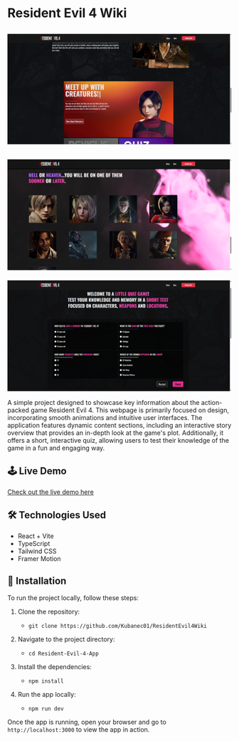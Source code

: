 # Resident Evil 4 Wiki

![screenshot](./src/assets/app-screenshot-img.png)
---
![screenshot](./src/assets/app-screenshot2-img.png)
---
![screenshot](./src/assets/app-screenshot3-img.png)

A simple project designed to showcase key information about the action-packed game Resident Evil 4. This webpage is primarily focused on design, incorporating smooth animations and intuitive user interfaces. The application features dynamic content sections, including an interactive story overview that provides an in-depth look at the game's plot. Additionally, it offers a short, interactive quiz, allowing users to test their knowledge of the game in a fun and engaging way.


## 🕹️ Live Demo

[Check out the live demo here](https://kubanec01.github.io/ResidentEvil4Wiki/)

## 🛠 Technologies Used

- React + Vite
- TypeScript
- Tailwind CSS
- Framer Motion


## 🔧 Installation

To run the project locally, follow these steps:

1. Clone the repository:

   - `git clone https://github.com/Kubanec01/ResidentEvil4Wiki`

2. Navigate to the project directory:

   - `cd Resident-Evil-4-App`

3. Install the dependencies:

   - `npm install`

4. Run the app locally:
   - `npm run dev`

Once the app is running, open your browser and go to `http://localhost:3000` to view the app in action.